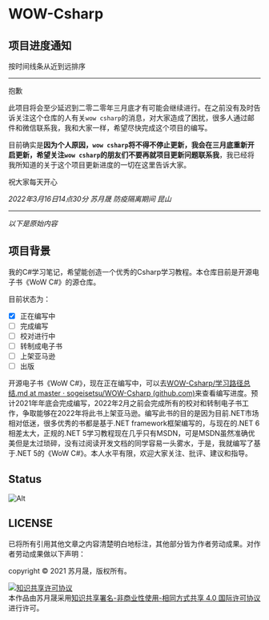 # WOW-Csharp

## 项目进度通知    

按时间线条从近到远排序

---
抱歉 

此项目将会至少延迟到二零二零年三月底才有可能会继续进行。在之前没有及时告诉关注这个仓库的人有关`wow csharp`的消息，对大家造成了困扰，很多人通过邮件和微信联系我，我和大家一样，希望尽快完成这个项目的编写。

目前确实是**因为个人原因，`wow csharp`将不得不停止更新，我会在三月底重新开启更新，希望关注`wow csharp`的朋友们不要再就项目更新问题联系我**，我已经将我所知道的关于这个项目更新进度的一切在这里告诉大家。

祝大家每天开心 

*2022年3月16日14点30分 苏月晟 防疫隔离期间 昆山*

---   

*以下是原始内容*

## 项目背景  

我的C#学习笔记，希望能创造一个优秀的Csharp学习教程。本仓库目前是开源电子书《WoW C#》的源仓库。

目前状态为：

- [x] 正在编写中
- [ ] 完成编写
- [ ] 校对进行中
- [ ] 转制成电子书
- [ ] 上架亚马逊
- [ ] 出版

开源电子书《WoW C#》，现在正在编写中，可以去[WOW-Csharp/学习路径总结.md at master · sogeisetsu/WOW-Csharp (github.com)](https://github.com/sogeisetsu/WOW-Csharp/blob/master/学习路径总结.md#net任务列表完整版)来查看编写进度。预计2021年年底会完成编写，2022年2月之前会完成所有的校对和转制电子书工作，争取能够在2022年将此书上架亚马逊。编写此书的目的是因为目前.NET市场相对低迷，很多优秀的书都是基于.NET framework框架编写的，与现在的.NET 6相差太大，正规的.NET 5学习教程现在几乎只有MSDN，可是MSDN虽然准确优美但是太过琐碎，没有过阅读开发文档的同学容易一头雾水，于是，我就编写了基于.NET 5的《WoW C#》。本人水平有限，欢迎大家关注、批评、建议和指导。

## Status

![Alt](https://repobeats.axiom.co/api/embed/3cb5cb5337ab4691e6a09f3e64538963a5560ad5.svg "Repobeats analytics image")

## LICENSE

已将所有引用其他文章之内容清楚明白地标注，其他部分皆为作者劳动成果。对作者劳动成果做以下声明：

copyright © 2021 苏月晟，版权所有。

<a rel="license" href="http://creativecommons.org/licenses/by-nc-sa/4.0/"><img alt="知识共享许可协议" style="border-width:0" src="https://i.creativecommons.org/l/by-nc-sa/4.0/88x31.png" /></a><br />本<span xmlns:dct="http://purl.org/dc/terms/" href="http://purl.org/dc/dcmitype/Text" rel="dct:type">作品</span>由<span xmlns:cc="http://creativecommons.org/ns#" property="cc:attributionName">苏月晟</span>采用<a rel="license" href="http://creativecommons.org/licenses/by-nc-sa/4.0/">知识共享署名-非商业性使用-相同方式共享 4.0 国际许可协议</a>进行许可。
